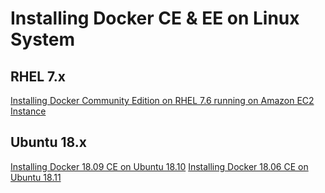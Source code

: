 # Installing Docker CE & EE on Linux System

## RHEL 7.x

[Installing Docker Community Edition on RHEL 7.6 running on Amazon EC2 Instance](https://github.com/collabnix/dockerlabs/blob/master/beginners/install/RHEL/7.6/README.md)

## Ubuntu 18.x
[Installing Docker 18.09 CE on Ubuntu 18.10](https://github.com/collabnix/dockerlabs/blob/master/beginners/install/ubuntu/18.11/docker-18.09.md)
[Installing Docker 18.06 CE on Ubuntu 18.11](https://github.com/collabnix/dockerlabs/blob/master/beginners/install/ubuntu/18.11/docker-18.06.md)
